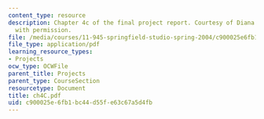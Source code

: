 ```yaml
---
content_type: resource
description: Chapter 4c of the final project report. Courtesy of Diana Bernal. Used
  with permission.
file: /media/courses/11-945-springfield-studio-spring-2004/c900025e6fb1bc44d55fe63c67a5d4fb_ch4C.pdf
file_type: application/pdf
learning_resource_types:
- Projects
ocw_type: OCWFile
parent_title: Projects
parent_type: CourseSection
resourcetype: Document
title: ch4C.pdf
uid: c900025e-6fb1-bc44-d55f-e63c67a5d4fb
---
```

